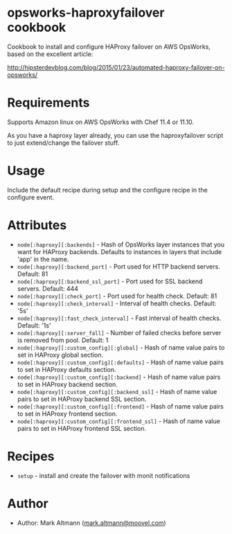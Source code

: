 # opsworks-haproxyfailover cookbook

Cookbook to install and configure HAProxy failover on AWS OpsWorks, based on the excellent article:

http://hipsterdevblog.com/blog/2015/01/23/automated-haproxy-failover-on-opsworks/

# Requirements

Supports Amazon linux on AWS OpsWorks with Chef 11.4 or 11.10.

As you have a haproxy layer already, you can use the haproxyfailover script to just extend/change the failover stuff.

# Usage

Include the default recipe during setup and the configure recipe in the configure event.

# Attributes

* `node[:haproxy][:backends]` - Hash of OpsWorks layer instances that you want for HAProxy backends. Defaults to instances in layers that include 'app' in the name.
* `node[:haproxy][:backend_port]` - Port used for HTTP backend servers. Default: 81
* `node[:haproxy][:backend_ssl_port]` - Port used for SSL backend servers. Default: 444
* `node[:haproxy][:check_port]` - Port used for health check. Default: 81
* `node[:haproxy][:check_interval]` - Interval of health checks. Default: '5s'
* `node[:haproxy][:fast_check_interval]` - Fast interval of health checks. Default: '1s'
* `node[:haproxy][:server_fall]` - Number of failed checks before server is removed from pool. Default: 1
* `node[:haproxy][:custom_config][:global]` - Hash of name value pairs to set in HAProxy global section.
* `node[:haproxy][:custom_config][:defaults]` - Hash of name value pairs to set in HAProxy defaults section.
* `node[:haproxy][:custom_config][:backend]` - Hash of name value pairs to set in HAProxy backend section.
* `node[:haproxy][:custom_config][:backend_ssl]` - Hash of name value pairs to set in HAProxy backend SSL section.
* `node[:haproxy][:custom_config][:frontend]` - Hash of name value pairs to set in HAProxy frontend section.
* `node[:haproxy][:custom_config][:frontend_ssl]` - Hash of name value pairs to set in HAProxy frontend SSL section.

# Recipes

* `setup` - install and create the failover with monit notifications


# Author

* Author: Mark Altmann (<mark.altmann@moovel.com>)
